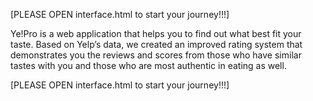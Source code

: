 
[PLEASE OPEN interface.html to start your journey!!!]


Ye!Pro is a web application that helps you to find out what best fit your taste. 
Based on Yelp’s data, we created an improved rating system that demonstrates you the reviews 
and scores from those who have similar tastes with you and those who are most authentic in eating as well.


[PLEASE OPEN interface.html to start your journey!!!]
